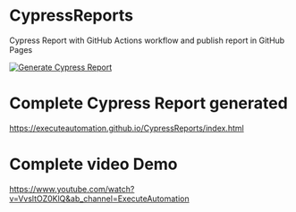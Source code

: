# CypressReports
Cypress Report with GitHub Actions workflow and publish report in GitHub Pages



[![Generate Cypress Report](https://github.com/executeautomation/CypressReports/actions/workflows/cypress-report.yml/badge.svg)](https://github.com/executeautomation/CypressReports/actions/workflows/cypress-report.yml)

# Complete Cypress Report generated
https://executeautomation.github.io/CypressReports/index.html

# Complete video Demo
https://www.youtube.com/watch?v=VvsltOZ0KlQ&ab_channel=ExecuteAutomation


